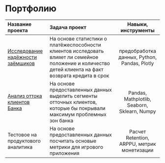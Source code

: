 # Портфолию

| Название проекта | Задача проект | Навыки, инструменты |
| :-------------------- | :--------------------- |:---------------------------:|
| [Исследование надёжности заёмщиков](https://github.com/Nattolina/Portfolio/blob/main/Исследование%20надёжности%20заёмщиков/README.md) | На основе статистики о платёжеспособности клиентов исследовать влияет ли семейное положение и количество детей клиента на факт возврата кредита в срок | предобработка данных, Python, Pandas, Plotly|
| [Анализ оттока клиентов Банка](https://github.com/Nattolina/Portfolio/blob/main/Анализ%20оттока%20клиентов%20банка/README.md) | На основе предоставленных данных выделить сегменты отточных клиентов, которые бы покрывали максимум проблемных зон банка | Pandas, Mathplotlib, Seaborn, Sklearn, Numpy  |
| Тестовое на продуктового аналитика | На основе предоставленных данных посчитать основые метрики для игрового приложения| Расчет Retention, ARPPU, метрик монетизации  |
